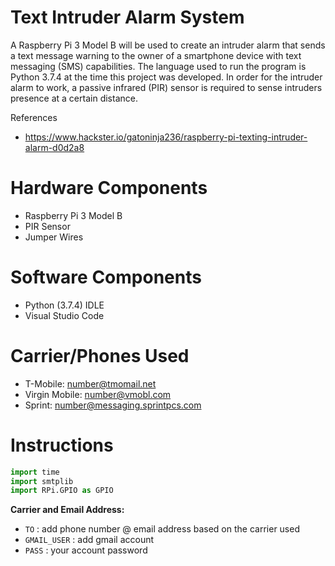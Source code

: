 # Text Intruder Alarm System
A Raspberry Pi 3 Model B will be used to create an intruder alarm that sends a text message warning to the owner of a smartphone device with text messaging (SMS) capabilities. The language used to run the program is Python 3.7.4 at the time this project was developed. In order for the intruder alarm to work, a passive infrared (PIR) sensor is required to sense intruders presence at a certain distance. 

References 
- https://www.hackster.io/gatoninja236/raspberry-pi-texting-intruder-alarm-d0d2a8

# Hardware Components
- Raspberry Pi 3 Model B
- PIR Sensor 
- Jumper Wires

# Software Components
- Python (3.7.4) IDLE
- Visual Studio Code 

# Carrier/Phones Used
- T-Mobile: number@tmomail.net
- Virgin Mobile: number@vmobl.com 
- Sprint: number@messaging.sprintpcs.com 

# Instructions
```python
import time
import smtplib
import RPi.GPIO as GPIO
```
**Carrier and Email Address:** 
- `TO` : add phone number @ email address based on the carrier used
- `GMAIL_USER` : add gmail account 
- `PASS` : your account password
